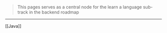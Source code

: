 > This pages serves as a central node for the learn a language sub-track in the backend roadmap
---

[[Java]]